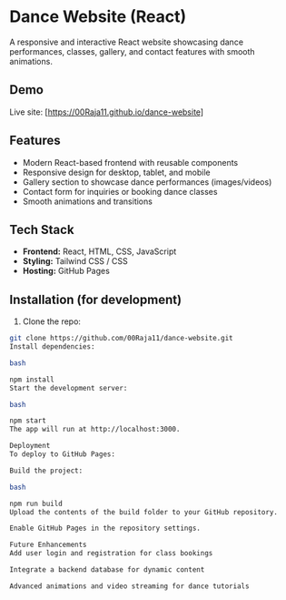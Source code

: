 # Dance Website (React)

A responsive and interactive React website showcasing dance performances, classes, gallery, and contact features with smooth animations.

## Demo

Live site: [https://00Raja11.github.io/dance-website]

## Features

- Modern React-based frontend with reusable components
- Responsive design for desktop, tablet, and mobile
- Gallery section to showcase dance performances (images/videos)
- Contact form for inquiries or booking dance classes
- Smooth animations and transitions

## Tech Stack

- **Frontend:** React, HTML, CSS, JavaScript  
- **Styling:** Tailwind CSS / CSS  
- **Hosting:** GitHub Pages

## Installation (for development)

1. Clone the repo:

```bash
git clone https://github.com/00Raja11/dance-website.git
Install dependencies:

bash

npm install
Start the development server:

bash

npm start
The app will run at http://localhost:3000.

Deployment
To deploy to GitHub Pages:

Build the project:

bash

npm run build
Upload the contents of the build folder to your GitHub repository.

Enable GitHub Pages in the repository settings.

Future Enhancements
Add user login and registration for class bookings

Integrate a backend database for dynamic content

Advanced animations and video streaming for dance tutorials
